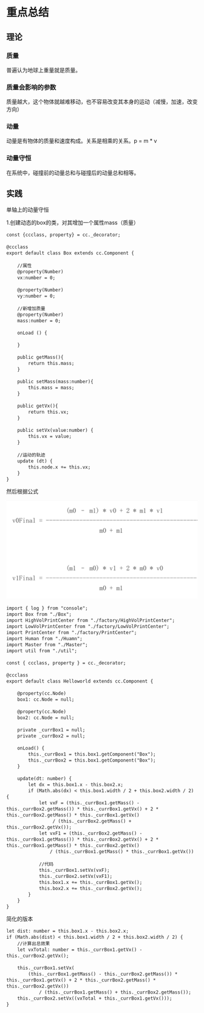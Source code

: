 # 重点总结

## 理论

### 质量

普遍认为地球上重量就是质量。

### 质量会影响的参数

质量越大，这个物体就越难移动，也不容易改变其本身的运动（减慢，加速，改变方向）

### 动量

动量是有物体的质量和速度构成。关系是相乘的关系。p = m * v

### 动量守恒

在系统中，碰撞前的动量总和与碰撞后的动量总和相等。

## 实践

单轴上的动量守恒

1.创建动态的box的类，对其增加一个属性mass（质量）

	const {ccclass, property} = cc._decorator;

	@ccclass
	export default class Box extends cc.Component {
	    
	    //属性
	    @property(Number)
	    vx:number = 0;
	
	    @property(Number)
	    vy:number = 0;
	
	    //新增加质量
	    @property(Number)
	    mass:number = 0;
	
	    onLoad () {
	
	    }
	
	    public getMass(){
	        return this.mass;
	    }
	
	    public setMass(mass:number){
	        this.mass = mass;
	    }
	
	    public getVx(){
	        return this.vx;
	    }
	
	    public setVx(value:number) {
	        this.vx = value;
	    }
	
	    //运动的轨迹
	    update (dt) {
	        this.node.x += this.vx;
	    }
	}

然后根据公式

![](https://github.com/Nick19861111/animation/blob/main/7/1.jpg)

	import { log } from "console";
	import Box from "./Box";
	import HighVolPrintCenter from "./factory/HighVolPrintCenter";
	import LowVolPrintCenter from "./factory/LowVolPrintCenter";
	import PrintCenter from "./factory/PrintCenter";
	import Human from "./Huamn";
	import Master from "./Master";
	import util from "./util";
	
	const { ccclass, property } = cc._decorator;
	
	@ccclass
	export default class Helloworld extends cc.Component {
	
	    @property(cc.Node)
	    box1: cc.Node = null;
	
	    @property(cc.Node)
	    box2: cc.Node = null;
	
	    private _currBox1 = null;
	    private _currBox2 = null;
	
	    onLoad() {
	        this._currBox1 = this.box1.getComponent("Box");
	        this._currBox2 = this.box1.getComponent("Box");
	    }
	
	    update(dt: number) {
	        let dx = this.box1.x - this.box2.x;
	        if (Math.abs(dx) < this.box1.width / 2 + this.box2.width / 2) {
	            let vxF = (this._currBox1.getMass() - this._currBox2.getMass()) * this._currBox1.getVx() + 2 * this._currBox2.getMass() * this._currBox1.getVx()
	                 / (this._currBox2.getMass() + this._currBox2.getVx());
	            let vxF1 = (this._currBox2.getMass() - this._currBox1.getMass()) * this._currBox2.getVx() + 2 * this._currBox1.getMass() * this._currBox2.getVx() 
	                / (this._currBox1.getMass() * this._currBox1.getVx())
	            
	            //代码
	            this._currBox1.setVx(vxF);
	            this._currBox2.setVx(vxF1);
	            this.box1.x += this._currBox1.getVx();
	            this.box2.x += this._currBox2.getVx();
	        }
	    }
	}

简化的版本
	
	let dist: number = this.box1.x - this.box2.x;
    if (Math.abs(dist) < this.box1.width / 2 + this.box2.width / 2) {
        //计算出总效果
        let vxTotal: number = this._currBox1.getVx() - this._currBox2.getVx();

        this._currBox1.setVx(
            (this._currBox1.getMass() - this._currBox2.getMass()) * this._currBox1.getVx() + 2 * this._currBox2.getMass() * this._currBox2.getVx()) 
                / (this._currBox1.getMass() + this._currBox2.getMass());
        this._currBox2.setVx((vxTotal + this._currBox1.getVx()));
    }
